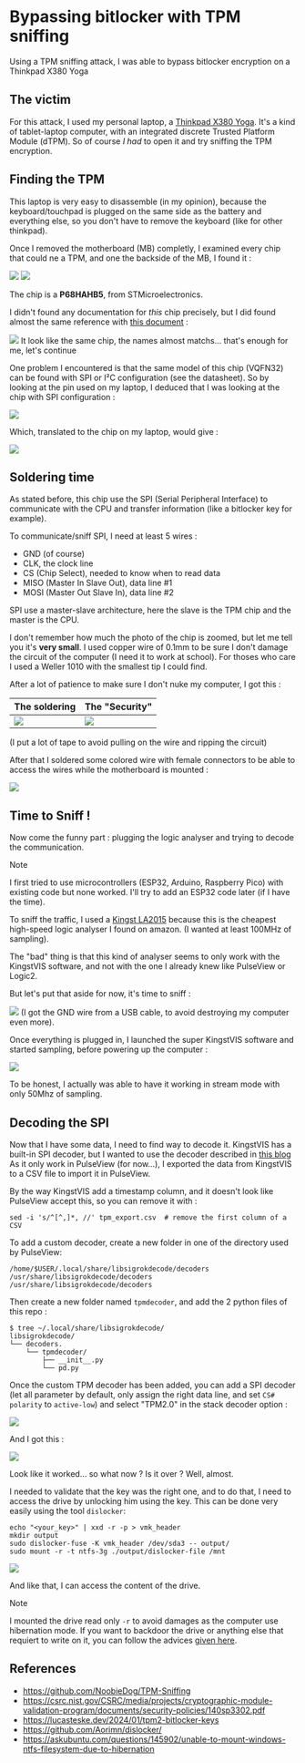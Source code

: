 
# Bypassing bitlocker with TPM sniffing

Using a TPM sniffing attack, I was able to bypass bitlocker encryption on a Thinkpad X380 Yoga

## The victim

For this attack, I used my personal laptop, a [Thinkpad X380 Yoga](https://www.lenovo.com/us/en/p/laptops/thinkpad/thinkpadx/thinkpad-x380-yoga/22tp2txx380). It's a kind of tablet-laptop computer, with an integrated discrete Trusted Platform Module (dTPM). 
So of course *I had* to open it and try sniffing the TPM encryption.

## Finding the TPM

This laptop is very easy to disassemble (in my opinion), because the keyboard/touchpad is plugged on the same side as the battery and everything else, so you don't have to remove the keyboard (like for other thinkpad).

Once I removed the motherboard (MB) completly, I examined every chip that could ne a TPM, and one the backside of the MB, I found it :

![](img/img1.png)
![](img/img2.png)

The chip is a **P68HAHB5**, from STMicroelectronics.

I didn't found any documentation for *this* chip precisely, but I did found almost the same reference with [this document](https://csrc.nist.gov/CSRC/media/projects/cryptographic-module-validation-program/documents/security-policies/140sp3302.pdf) :

![](img/img3.png)
It look like the same chip, the names almost matchs... that's enough for me, let's continue

One problem I encountered is that the same model of this chip (VQFN32) can be found with SPI or I²C configuration (see the datasheet). So by looking at the pin used on my laptop, I deduced that I was looking at the chip with SPI configuration :

![](img/img4.png)

Which, translated to the chip on my laptop, would give :

![](img/img5.png)

## Soldering time

As stated before, this chip use the SPI (Serial Peripheral Interface) to communicate with the CPU and transfer information (like a bitlocker key for example).

To communicate/sniff SPI, I need at least 5 wires :
- GND (of course)
- CLK, the clock line
- CS (Chip Select), needed to know when to read data
- MISO (Master In Slave Out), data line #1
- MOSI (Master Out Slave In), data line #2

SPI use a master-slave architecture, here the slave is the TPM chip and the master is the CPU.

I don't remember how much the photo of the chip is zoomed, but let me tell you it's **very small**. I used copper wire of 0.1mm to be sure I don't damage the circuit of the computer (I need it to work at school). For thoses who care I used a Weller 1010 with the smallest tip I could find.

After a lot of patience to make sure I don't nuke my computer, I got this :

| The soldering     | The "Security"    |
| ----------------- | ----------------- |
| ![](img/img6.png) | ![](img/img7.png) |
(I put a lot of tape to avoid pulling on the wire and ripping the circuit)

After that I soldered some colored wire with female connectors to be able to access the wires while the motherboard is mounted :

![](img/img8.png)

## Time to Sniff !

Now come the funny part : plugging the logic analyser and trying to decode the communication.

>[!NOTE]
>I first tried to use microcontrollers (ESP32, Arduino, Raspberry Pico) with existing code but none worked. I'll try to add an ESP32 code later (if I have the time).

To sniff the traffic, I used a [Kingst LA2015](https://sigrok.org/wiki/Kingst_LA2016#Protocol) because this is the cheapest high-speed logic analyser I found on amazon. (I wanted at least 100MHz of sampling).

The "bad" thing is that this kind of analyser seems to only work with the KingstVIS software, and not with the one I already knew like PulseView or Logic2.

But let's put that aside for now, it's time to sniff :

![](img/img9.png)
(I got the GND wire from a USB cable, to avoid destroying my computer even more).

Once everything is plugged in, I launched the super KingstVIS software and started sampling, before powering up the computer :

![](img/img10.png)

To be honest, I actually was able to have it working in stream mode with only 50Mhz of sampling.

## Decoding the SPI

Now that I have some data, I need to find way to decode it.
KingstVIS has a built-in SPI decoder, but I wanted to use the decoder described in [this blog](https://lucasteske.dev/2024/01/tpm2-bitlocker-keys)
As it only work in PulseView (for now...), I exported the data from KingstVIS to a CSV file to import it in PulseView.

By the way KingstVIS add a timestamp column, and it doesn't look like PulseView accept this, so you can remove it with :
```shell
sed -i 's/^[^,]*, //' tpm_export.csv  # remove the first column of a CSV
```

To add a custom decoder, create a new folder in one of the directory used by PulseView:
```
/home/$USER/.local/share/libsigrokdecode/decoders
/usr/share/libsigrokdecode/decoders
/usr/share/libsigrokdecode/decoders
```

Then create a new folder named `tpmdecoder`, and add the 2 python files of this repo :
```shell
$ tree ~/.local/share/libsigrokdecode/
libsigrokdecode/
└── decoders.
    └── tpmdecoder/
        ├── __init__.py
        └── pd.py
```

Once the custom TPM decoder has been added, you can add a SPI decoder (let all parameter by default, only assign the right data line, and set `CS# polarity` to `active-low`) and select "TPM2.0" in the stack decoder option :

![](img/img12.png)

And I got this :

![](img/img11.png)

Look like it worked... so what now ? Is it over ? Well, almost.

I needed to validate that the key was the right one, and to do that, I need to access the drive by unlocking him using the key. This can be done very easily using the tool `dislocker`:
```shell
echo "<your_key>" | xxd -r -p > vmk_header
mkdir output
sudo dislocker-fuse -K vmk_header /dev/sda3 -- output/
sudo mount -r -t ntfs-3g ./output/dislocker-file /mnt
```

![](img/img13.png)

And like that, I can access the content of the drive.

>[!NOTE]
>I mounted the drive read only `-r` to avoid damages as the computer use hibernation mode. If you want to backdoor the drive or anything else that requiert to write on it, you can follow the advices [given here](https://askubuntu.com/questions/145902/unable-to-mount-windows-ntfs-filesystem-due-to-hibernation).

## References

- https://github.com/NoobieDog/TPM-Sniffing
- https://csrc.nist.gov/CSRC/media/projects/cryptographic-module-validation-program/documents/security-policies/140sp3302.pdf
- https://lucasteske.dev/2024/01/tpm2-bitlocker-keys
- https://github.com/Aorimn/dislocker/
- https://askubuntu.com/questions/145902/unable-to-mount-windows-ntfs-filesystem-due-to-hibernation
